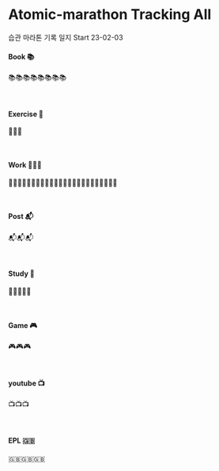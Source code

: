 # Atomic-marathon Tracking All 
습관 마라톤 기록 일지 Start 23-02-03

#### Book 📚
📚📚📚📚📚📚📚📚

<br>

#### Exercise 🏃‍
🏃‍🏃‍🏃‍

<br>

#### Work 👨🏻‍💻
👨🏻‍💻👨🏻‍💻👨🏻‍💻👨🏻‍💻👨🏻‍💻👨🏻‍💻👨🏻‍💻👨🏻‍💻

<br>

#### Post 📬
📬📬📬

<br>

#### Study 📝
📝📝📝📝📝

<br>

#### Game 🎮
🎮🎮🎮

<br>

#### youtube 📺
📺📺📺

<br>

#### EPL 🇬🇧
🇬🇧🇬🇧🇬🇧
<br>
